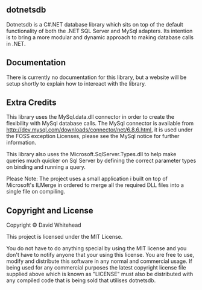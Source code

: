 ## dotnetsdb
Dotnetsdb is a C#.NET database library which sits on top of the default functionality of both the .NET SQL Server and MySql adapters. Its intention is to bring a more modular and dynamic approach to making database calls in .NET. 


## Documentation

There is currently no documentation for this library, but a website will be setup shortly to explain how to intereact with the library.


## Extra Credits
This library uses the MySql.data.dll connector in order to create the flexibility with MySql database calls. The MySql connector is available from http://dev.mysql.com/downloads/connector/net/6.8.6.html, it is used under the FOSS exception Licenses, please see the MySql notice for further information.


This library also uses the Microsoft.SqlServer.Types.dll to help make queries much quicker on Sql Server by defining the correct parameter types on binding and running a query.

Please Note: The project uses a small application i built on top of Microsoft's ILMerge in ordered to merge all the required DLL files into a single file on compiling.


## Copyright and License
Copyright &copy; David Whitehead

This project is licensed under the MIT License.

You do not have to do anything special by using the MIT license and you don't have to notify anyone that your using this license. You are free to use, modify and distribute this software in any normal and commercial usage. If being used for any commercial purposes the latest copyright license file supplied above which is known as "LICENSE" must also be distributed with any compiled code that is being sold that utilises dotnetsdb.




